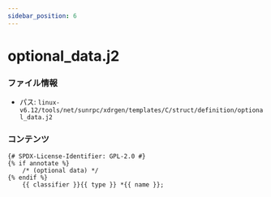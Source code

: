 ```yaml
---
sidebar_position: 6
---
```

# optional_data.j2

### ファイル情報

- パス: `linux-v6.12/tools/net/sunrpc/xdrgen/templates/C/struct/definition/optional_data.j2`

### コンテンツ

```j2
{# SPDX-License-Identifier: GPL-2.0 #}
{% if annotate %}
	/* (optional data) */
{% endif %}
	{{ classifier }}{{ type }} *{{ name }};

```

